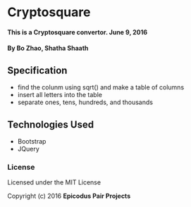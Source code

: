 # Cryptosquare

#### This is a Cryptosquare convertor. June 9, 2016

#### By Bo Zhao, Shatha Shaath

## Specification

* find the colunm using sqrt() and make a table of columns
* insert all letters into the table
* separate ones, tens, hundreds, and thousands

## Technologies Used

* Bootstrap
* JQuery

### License

Licensed under the MIT License

Copyright (c) 2016 **Epicodus Pair Projects**
